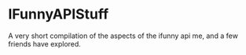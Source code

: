 # IFunnyAPIStuff
A very short compilation of the aspects of the ifunny api me, and a few friends have explored.
